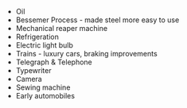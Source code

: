 - Oil
- Bessemer Process - made steel more easy to use
- Mechanical reaper machine
- Refrigeration
- Electric light bulb
- Trains - luxury cars, braking improvements
- Telegraph & Telephone
- Typewriter
- Camera
- Sewing machine
- Early automobiles